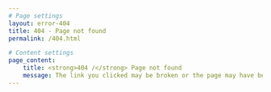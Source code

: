 ```yaml
---
# Page settings
layout: error-404
title: 404 - Page not found
permalink: /404.html

# Content settings
page_content:
    title: <strong>404 /</strong> Page not found
    message: The link you clicked may be broken or the page may have been removed. <br>Help us improve by creating an <a href="https://github.com/singnet/dev-portal/issues" target="_blank">issue ticket</a> so we can correct this. 
---
```


